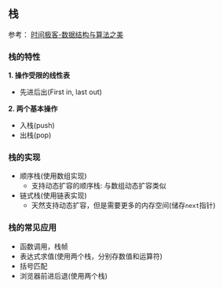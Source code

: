 ## 栈

参考：
[时间极客-数据结构与算法之美](https://time.geekbang.org/column/intro/100017301)

### 栈的特性
__1. 操作受限的线性表__
- 先进后出(First in, last out)

__2. 两个基本操作__
- 入栈(push)
- 出栈(pop)

### 栈的实现
- 顺序栈(使用数组实现)
    +   支持动态扩容的顺序栈: 与数组动态扩容类似
- 链式栈(使用链表实现)
    +   天然支持动态扩容，但是需要更多的内存空间(储存`next`指针)

### 栈的常见应用
- 函数调用，栈帧
- 表达式求值(使用两个栈，分别存数值和运算符)
- 括号匹配
- 浏览器前进后退(使用两个栈)